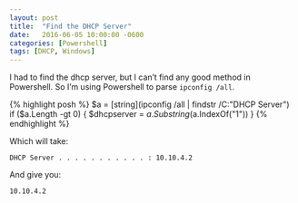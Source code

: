 ```yaml
---
layout: post
title:  "Find the DHCP Server"
date:   2016-06-05 10:00:00 -0600
categories: [Powershell]
tags: [DHCP, Windows]
---
```


I had to find the dhcp server, but I can’t find any good method in Powershell. So I’m using Powershell to parse `ipconfig /all`.

{% highlight posh %}
$a = [string](ipconfig /all | findstr /C:"DHCP Server")
if ($a.Length -gt 0) { $dhcpserver = $a.Substring($a.IndexOf("1")) }
{% endhighlight %}

Which will take:

    DHCP Server . . . . . . . . . . . : 10.10.4.2

And give you:

    10.10.4.2
